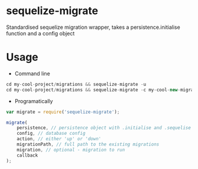 # sequelize-migrate
Standardised sequelize migration wrapper, takes a persistence.initialise function and a config object

# Usage
- Command line

``` javascript
cd my-cool-project/migrations && sequelize-migrate -u
cd my-cool-project/migrations && sequelize-migrate -c my-cool-new-migration
```

- Programatically

``` javascript
var migrate = require('sequelize-migrate');

migrate(
    persistence, // persistence object with .initialise and .sequelise
    config, // database config
    action, // either 'up' or 'down'
    migrationPath, // full path to the existing migrations
    migration, // optional - migration to run
    callback
);
```